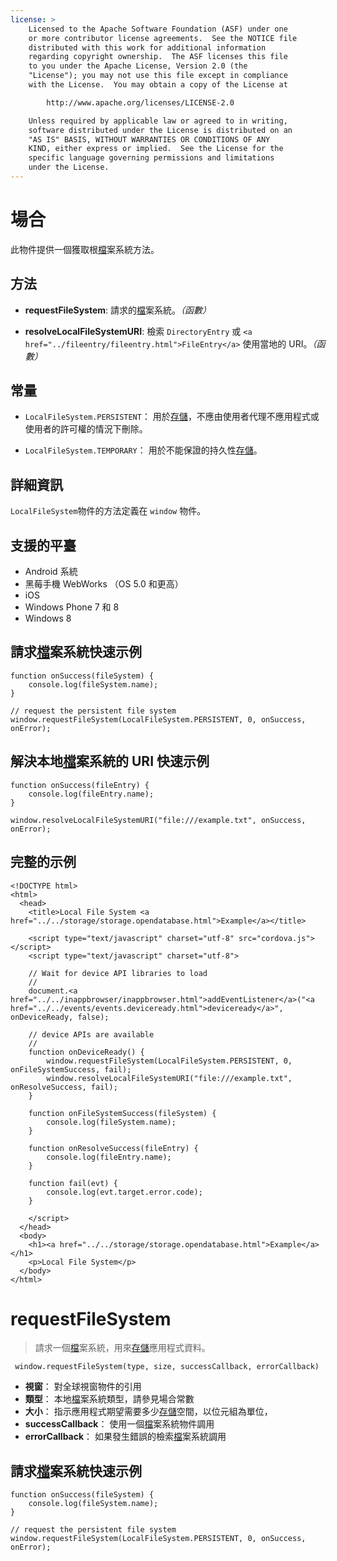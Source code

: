 ```yaml
---
license: >
    Licensed to the Apache Software Foundation (ASF) under one
    or more contributor license agreements.  See the NOTICE file
    distributed with this work for additional information
    regarding copyright ownership.  The ASF licenses this file
    to you under the Apache License, Version 2.0 (the
    "License"); you may not use this file except in compliance
    with the License.  You may obtain a copy of the License at

        http://www.apache.org/licenses/LICENSE-2.0

    Unless required by applicable law or agreed to in writing,
    software distributed under the License is distributed on an
    "AS IS" BASIS, WITHOUT WARRANTIES OR CONDITIONS OF ANY
    KIND, either express or implied.  See the License for the
    specific language governing permissions and limitations
    under the License.
---
```


# 場合

此物件提供一個獲取根<a href="../fileobj/fileobj.html">檔</a>案系統方法。

## 方法

*   **requestFileSystem**: 請求的<a href="../fileobj/fileobj.html">檔</a>案系統。*（函數）*

*   **resolveLocalFileSystemURI**: 檢索 `DirectoryEntry` 或 `<a href="../fileentry/fileentry.html">FileEntry</a>` 使用當地的 URI。*（函數）*

## 常量

*   `LocalFileSystem.PERSISTENT`： 用於<a href="../../storage/storage.html">存儲</a>，不應由使用者代理不應用程式或使用者的許可權的情況下刪除。

*   `LocalFileSystem.TEMPORARY`： 用於不能保證的持久性<a href="../../storage/storage.html">存儲</a>。

## 詳細資訊

`LocalFileSystem`物件的方法定義在 `window` 物件。

## 支援的平臺

*   Android 系統
*   黑莓手機 WebWorks （OS 5.0 和更高）
*   iOS
*   Windows Phone 7 和 8
*   Windows 8

## 請求<a href="../fileobj/fileobj.html">檔</a>案系統快速示例

    function onSuccess(fileSystem) {
        console.log(fileSystem.name);
    }
    
    // request the persistent file system
    window.requestFileSystem(LocalFileSystem.PERSISTENT, 0, onSuccess, onError);
    

## 解決本地<a href="../fileobj/fileobj.html">檔</a>案系統的 URI 快速示例

    function onSuccess(fileEntry) {
        console.log(fileEntry.name);
    }
    
    window.resolveLocalFileSystemURI("file:///example.txt", onSuccess, onError);
    

## 完整的示例

    <!DOCTYPE html>
    <html>
      <head>
        <title>Local File System <a href="../../storage/storage.opendatabase.html">Example</a></title>
    
        <script type="text/javascript" charset="utf-8" src="cordova.js"></script>
        <script type="text/javascript" charset="utf-8">
    
        // Wait for device API libraries to load
        //
        document.<a href="../../inappbrowser/inappbrowser.html">addEventListener</a>("<a href="../../events/events.deviceready.html">deviceready</a>", onDeviceReady, false);
    
        // device APIs are available
        //
        function onDeviceReady() {
            window.requestFileSystem(LocalFileSystem.PERSISTENT, 0, onFileSystemSuccess, fail);
            window.resolveLocalFileSystemURI("file:///example.txt", onResolveSuccess, fail);
        }
    
        function onFileSystemSuccess(fileSystem) {
            console.log(fileSystem.name);
        }
    
        function onResolveSuccess(fileEntry) {
            console.log(fileEntry.name);
        }
    
        function fail(evt) {
            console.log(evt.target.error.code);
        }
    
        </script>
      </head>
      <body>
        <h1><a href="../../storage/storage.opendatabase.html">Example</a></h1>
        <p>Local File System</p>
      </body>
    </html>
    

# requestFileSystem

> 請求一個<a href="../fileobj/fileobj.html">檔</a>案系統，用來<a href="../../storage/storage.html">存儲</a>應用程式資料。

     window.requestFileSystem(type, size, successCallback, errorCallback)
    

*   **視窗**： 對全球視窗物件的引用
*   **類型**： 本地<a href="../fileobj/fileobj.html">檔</a>案系統類型，請參見場合常數
*   **大小**： 指示應用程式期望需要多少<a href="../../storage/storage.html">存儲</a>空間，以位元組為單位，
*   **successCallback**： 使用一個<a href="../fileobj/fileobj.html">檔</a>案系統物件調用
*   **errorCallback**： 如果發生錯誤的檢索<a href="../fileobj/fileobj.html">檔</a>案系統調用

## 請求<a href="../fileobj/fileobj.html">檔</a>案系統快速示例

    function onSuccess(fileSystem) {
        console.log(fileSystem.name);
    }
    
    // request the persistent file system
    window.requestFileSystem(LocalFileSystem.PERSISTENT, 0, onSuccess, onError);